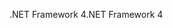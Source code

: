 <span data-ttu-id="9e1db-101">.NET Framework 4</span><span class="sxs-lookup"><span data-stu-id="9e1db-101">.NET Framework 4</span></span>